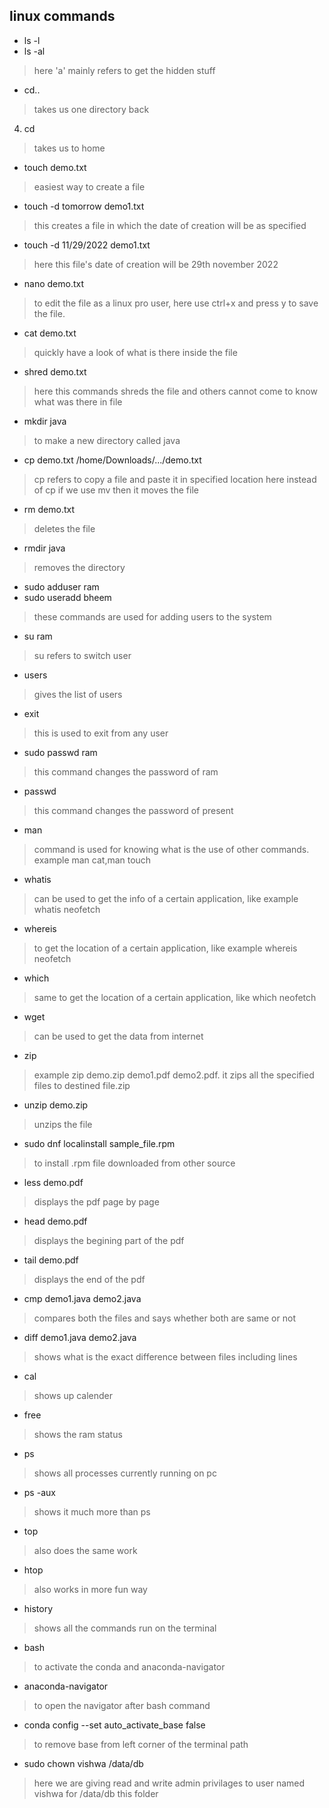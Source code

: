 ## linux commands
* ls -l
* ls -al
>here 'a' mainly refers to get the hidden stuff
* cd..
>takes us one directory back
4. cd
>takes us to home
* touch demo.txt
>easiest way to create a file
* touch -d tomorrow demo1.txt
> this creates a file in which the date of creation will be as specified
* touch -d 11/29/2022 demo1.txt
> here this file's date of creation will be 29th november 2022
* nano demo.txt
> to edit the file as a linux pro user, here use ctrl+x and press y to save the file.
* cat demo.txt
> quickly have a look of what is there inside the file
* shred demo.txt
> here this commands shreds the file and others cannot come to know what was there in file
* mkdir java
> to make a new directory called java
* cp demo.txt /home/Downloads/.../demo.txt
> cp refers to copy a file and paste it in specified location
> here instead of cp if we use mv then it moves the file
* rm demo.txt
> deletes the file
* rmdir java
> removes the directory
* sudo adduser ram
* sudo useradd bheem
> these commands are used for adding users to the system
* su ram
> su refers to switch user 
* users
> gives the list of users
* exit
> this is used to exit from any user
* sudo passwd ram
> this command changes the password of ram
* passwd
> this command changes the password of present
* man 
> command is used for knowing what is the use of other commands. example man cat,man touch
* whatis
> can be used to get the info of a certain application, like example whatis neofetch
* whereis
> to get the location of a certain application, like example whereis neofetch
* which
> same to get the location of a certain application, like which neofetch
* wget
> can be used to get the data from internet
* zip
> example zip demo.zip demo1.pdf demo2.pdf. it zips all the specified files to destined file.zip
* unzip demo.zip
> unzips the file
* sudo dnf localinstall sample_file.rpm
> to install .rpm file downloaded from other source
* less demo.pdf
> displays the pdf page by page
* head demo.pdf
> displays the begining part of the pdf
* tail demo.pdf
> displays the end of the pdf
* cmp demo1.java demo2.java
> compares both the files and says whether both are same or not
* diff demo1.java demo2.java
> shows what is the exact difference between files including lines
* cal
> shows up calender
* free
> shows the ram status
* ps 
> shows all processes currently running on pc
* ps -aux
> shows it much more than ps
* top
> also does the same work
* htop
> also works in more fun way
* history
> shows all the commands run on the terminal
* bash
> to activate the conda and anaconda-navigator
* anaconda-navigator
> to open the navigator after bash command
* conda config --set auto_activate_base false
> to remove base from left corner of the terminal path
* sudo chown vishwa /data/db
> here we are giving read and write admin privilages to user named vishwa for /data/db this folder